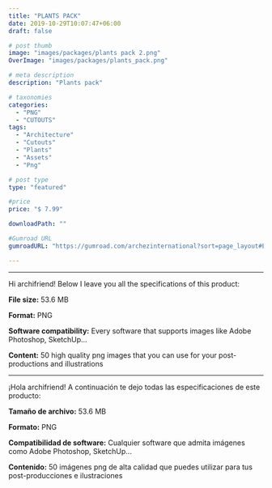 ```yaml
---
title: "PLANTS PACK"
date: 2019-10-29T10:07:47+06:00
draft: false

# post thumb
image: "images/packages/plants pack 2.png"
OverImage: "images/packages/plants_pack.png"

# meta description
description: "Plants pack"

# taxonomies
categories:
  - "PNG"
  - "CUTOUTS"
tags:
  - "Architecture"
  - "Cutouts"
  - "Plants"
  - "Assets"
  - "Png"

# post type
type: "featured"

#price
price: "$ 7.99"

downloadPath: ""

#Gumroad URL
gumroadURL: "https://gumroad.com/archezinternational?sort=page_layout#EHorz"

---
```


___

Hi archifriend! Below I leave you all the specifications of this product:

**File size:** 53.6 MB

**Format:** PNG

**Software compatibility:** Every software that supports images like Adobe Photoshop, SketchUp...

**Content:** 50 high quality png images that you can use for your post-productions and illustrations

_____

¡Hola archifriend! A continuación te dejo todas las especificaciones de este producto:

**Tamaño de archivo:** 53.6 MB

**Formato:** PNG

**Compatibilidad de software:** Cualquier software que admita imágenes como Adobe Photoshop, SketchUp...

**Contenido:** 50 imágenes png de alta calidad que puedes utilizar para tus post-producciones e ilustraciones